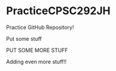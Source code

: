 # PracticeCPSC292JH

Practice GitHub Repository! 

Put some stuff

PUT SOME MORE STUFF 

Adding even more stuff!! 
